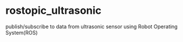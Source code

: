 # rostopic_ultrasonic

publish/subscribe to data from ultrasonic sensor using Robot Operating System(ROS)
